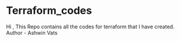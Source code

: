 # Terraform_codes
Hi , This Repo contains all the codes for terraform that I have created.
<br>
Author - Ashwin Vats
